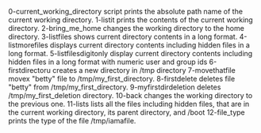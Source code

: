 0-current_working_directory script prints the absolute path name of the current working directory.
1-listit prints the contents of the current working directory.
2-bring_me_home changes the working directory to the home directory.
3-listfiles shows current directory contents in a long format.
4-listmorefiles displays current directory contents including hidden files in a long format.
5-listfilesdigitonly display current directory contents including hidden files in a long format with numeric user and group ids
6-firstdirectoru creates a new directory in /tmp directory
7-movethatfile movex "betty" file to /tmp/my_first_directory.
8-firstdelete deletes file "betty" from /tmp/my_first_directory.
9-myfirstdirdeletion deletes /tmp/my_first_deletion directory.
10-back changes the working directory to the previous one.
11-lists lists all the files including hidden files, that are in the current working directory, its parent directory, and /boot
12-file_type prints the type of the file /tmp/iamafile.
